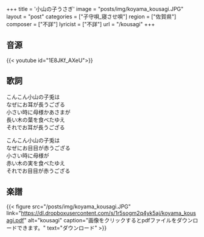 +++
title = '小山の子うさぎ'
image = "posts/img/koyama_kousagi.JPG"
layout = "post"
categories = ["子守唄_寝させ唄"]
region = ["佐賀県"]
composer = ["不詳"]
lyricist = ["不詳"]
url = "/kousagi"
+++

## 音源
{{< youtube id="1E8JKf_AXeU">}}

## 歌詞
こんこん小山の子兎は  
なぜにお耳が長うござる  
小さい時に母様かあさまが  
長い木の葉を食べたゆえ  
それでお耳が長うござる  

こんこん小山の子兎は  
なぜにお目目が赤うござる  
小さい時に母様が  
赤い木の実を食べたゆえ  
それでお目目が赤うござる  

## 楽譜
{{< figure src="/posts/img/koyama_kousagi.JPG" link="https://dl.dropboxusercontent.com/s/1r5sogm2q4yk5aj/koyama_kousagi.pdf" alt="kousagi" caption="画像をクリックするとpdfファイルをダウンロードできます。" text="ダウンロード" >}}